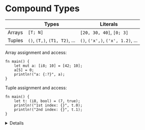 # Compound Types

|        | Types                         | Literals                          |
|--------|-------------------------------|-----------------------------------|
| Arrays | `[T; N]`                      | `[20, 30, 40]`, `[0; 3]`          |
| Tuples | `()`, `(T,)`, `(T1, T2)`, ... | `()`, `('x',)`, `('x', 1.2)`, ... |

Array assignment and access:

```rust,editable
fn main() {
    let mut a: [i8; 10] = [42; 10];
    a[5] = 0;
    println!("a: {:?}", a);
}
```

Tuple assignment and access:

```rust,editable
fn main() {
    let t: (i8, bool) = (7, true);
    println!("1st index: {}", t.0);
    println!("2nd index: {}", t.1);
}
```

<details>

Key points:

Arrays:

* Arrays have elements of the same type, `T`, and length, `N`, which is a compile-time constant.
  Note that the length of the array is *part of its type*, which means that `[u8; 3]` and
  `[u8; 4]` are considered two different types.

* We can use literals to assign values to arrays.

* In the main function, the print statement asks for the debug implementation with the `?` format
  parameter: `{}` gives the default output, `{:?}` gives the debug output. We
  could also have used `{a}` and `{a:?}` without specifying the value after the
  format string.

* Adding `#`, eg `{a:#?}`, invokes a "pretty printing" format, which can be easier to read.

Tuples:

* Like arrays, tuples have a fixed length.

* Tuples group together values of different types into a compound type.

* Fields of a tuple can be accessed by the period and the index of the value, e.g. `t.0`, `t.1`.

* The empty tuple `()` is also known as the "unit type". It is both a type, and
  the only valid value of that type - that is to say both the type and its value
  are expressed as `()`. It is used to indicate, for example, that a function or
  expression has no return value, as we'll see in a future slide. 
    * You can think of it as `void` that can be familiar to you from other 
      programming languages.

T is a generic type
</details>
